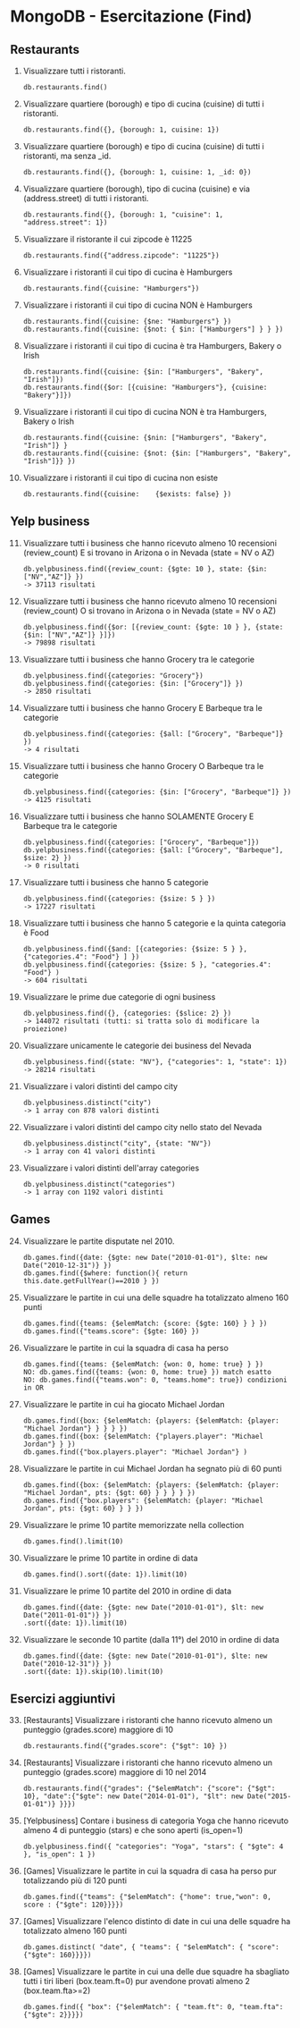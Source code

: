 # MongoDB  - Esercitazione (Find)

## Restaurants
1.	Visualizzare tutti i ristoranti. 

    ```
    db.restaurants.find()
    ```

2.	Visualizzare quartiere (borough) e tipo di cucina (cuisine) di tutti i ristoranti. 

    ```
    db.restaurants.find({}, {borough: 1, cuisine: 1})
    ```

3.	Visualizzare quartiere (borough) e tipo di cucina (cuisine) di tutti i ristoranti, ma senza _id. 

    ```
    db.restaurants.find({}, {borough: 1, cuisine: 1, _id: 0})
    ```

4.	Visualizzare quartiere (borough), tipo di cucina (cuisine) e via (address.street) di tutti i ristoranti. 

    ```
    db.restaurants.find({}, {borough: 1, "cuisine": 1, "address.street": 1})
    ```

5.	Visualizzare iI ristorante il cui zipcode è 11225

    ```
    db.restaurants.find({"address.zipcode": "11225"})
    ```

6.	Visualizzare i ristoranti il cui tipo di cucina è Hamburgers 

    ```
    db.restaurants.find({cuisine: "Hamburgers"})
    ```

7.	Visualizzare i ristoranti il cui tipo di cucina NON è Hamburgers 

    ```
    db.restaurants.find({cuisine: {$ne: "Hamburgers"} })
    db.restaurants.find({cuisine: {$not: { $in: ["Hamburgers"] } } })
    ```

8.	Visualizzare i ristoranti il cui tipo di cucina è tra Hamburgers, Bakery o Irish 

    ```
    db.restaurants.find({cuisine: {$in: ["Hamburgers", "Bakery", "Irish"]})
    db.restaurants.find({$or: [{cuisine: "Hamburgers"}, {cuisine: "Bakery"}]})
    ```

9.	Visualizzare i ristoranti il cui tipo di cucina NON è tra Hamburgers, Bakery o Irish 

    ```
    db.restaurants.find({cuisine: {$nin: ["Hamburgers", "Bakery", "Irish"]} }
    db.restaurants.find({cuisine: {$not: {$in: ["Hamburgers", "Bakery", "Irish"]}} })
    ```

10.	Visualizzare i ristoranti il cui tipo di cucina non esiste 

    ```
    db.restaurants.find({cuisine:	 {$exists: false} })
    ```

## Yelp business
11.	Visualizzare tutti i business che hanno ricevuto almeno 10 recensioni (review_count) E si trovano in Arizona o in Nevada (state = NV o AZ) 

    ```
    db.yelpbusiness.find({review_count: {$gte: 10 }, state: {$in: ["NV","AZ"]} })
    -> 37113 risultati
    ```

12.	Visualizzare tutti i business che hanno ricevuto almeno 10 recensioni (review_count) O si trovano in Arizona o in Nevada (state = NV o AZ) 

    ```
    db.yelpbusiness.find({$or: [{review_count: {$gte: 10 } }, {state: {$in: ["NV","AZ"]} }]})
    -> 79898 risultati
    ```

13.	Visualizzare tutti i business che hanno Grocery tra le categorie 

    ```
    db.yelpbusiness.find({categories: "Grocery"})
    db.yelpbusiness.find({categories: {$in: ["Grocery"]} })
    -> 2850 risultati
    ```

14.	Visualizzare tutti i business che hanno Grocery E Barbeque tra le categorie 

    ```
    db.yelpbusiness.find({categories: {$all: ["Grocery", "Barbeque"]} })
    -> 4 risultati
    ```

15.	Visualizzare tutti i business che hanno Grocery O Barbeque tra le categorie 

    ```
    db.yelpbusiness.find({categories: {$in: ["Grocery", "Barbeque"]} })
    -> 4125 risultati
    ```

16.	Visualizzare tutti i business che hanno SOLAMENTE Grocery E Barbeque tra le categorie 

    ```
    db.yelpbusiness.find({categories: ["Grocery", "Barbeque"]})
    db.yelpbusiness.find({categories: {$all: ["Grocery", "Barbeque"], $size: 2} })
    -> 0 risultati
    ```

17.	Visualizzare tutti i business che hanno 5 categorie 

    ```
    db.yelpbusiness.find({categories: {$size: 5 } })
    -> 17227 risultati
    ```

18.	Visualizzare tutti i business che hanno 5 categorie e la quinta categoria è Food 

    ```
    db.yelpbusiness.find({$and: [{categories: {$size: 5 } }, {"categories.4": "Food"} ] })
    db.yelpbusiness.find({categories: {$size: 5 }, "categories.4": "Food"} )
    -> 604 risultati
    ```

19.	Visualizzare le prime due categorie di ogni business 

    ```
    db.yelpbusiness.find({}, {categories: {$slice: 2} })
    -> 144072 risultati (tutti: si tratta solo di modificare la proiezione)
    ```

20.	Visualizzare unicamente le categorie dei business del Nevada 

    ```
    db.yelpbusiness.find({state: "NV"}, {"categories": 1, "state": 1})
    -> 28214 risultati
    ```

21.	Visualizzare i valori distinti del campo city

    ```
    db.yelpbusiness.distinct("city")
    -> 1 array con 878 valori distinti
    ```

22.	Visualizzare i valori distinti del campo city nello stato del Nevada

    ```
    db.yelpbusiness.distinct("city", {state: "NV"})
    -> 1 array con 41 valori distinti
    ```

23.	Visualizzare i valori distinti dell'array categories

    ```
    db.yelpbusiness.distinct("categories")
    -> 1 array con 1192 valori distinti
    ```

## Games

24.	Visualizzare le partite disputate nel 2010. 

    ```
    db.games.find({date: {$gte: new Date("2010-01-01"), $lte: new Date("2010-12-31")} })
    db.games.find({$where: function(){ return this.date.getFullYear()==2010 } })
    ```

25.	Visualizzare le partite in cui una delle squadre ha totalizzato almeno 160 punti

    ```
    db.games.find({teams: {$elemMatch: {score: {$gte: 160} } } })
    db.games.find({"teams.score": {$gte: 160} })
    ```
26.	Visualizzare le partite in cui la squadra di casa ha perso

    ```
    db.games.find({teams: {$elemMatch: {won: 0, home: true} } })
    NO: db.games.find({teams: {won: 0, home: true} }) match esatto
    NO: db.games.find({"teams.won": 0, "teams.home": true}) condizioni in OR
    ```

27.	Visualizzare le partite in cui ha giocato Michael Jordan

    ```
    db.games.find({box: {$elemMatch: {players: {$elemMatch: {player: "Michael Jordan"} } } } })
    db.games.find({box: {$elemMatch: {"players.player": "Michael Jordan"} } })
    db.games.find({"box.players.player": "Michael Jordan"} )
    ```

28.	Visualizzare le partite in cui Michael Jordan ha segnato più di 60 punti 

    ```
    db.games.find({box: {$elemMatch: {players: {$elemMatch: {player: "Michael Jordan", pts: {$gt: 60} } } } } })
    db.games.find({"box.players": {$elemMatch: {player: "Michael Jordan", pts: {$gt: 60} } } })
    ```
29.	Visualizzare le prime 10 partite memorizzate nella collection

    ```
    db.games.find().limit(10)
    ```
30.	Visualizzare le prime 10 partite in ordine di data
    ```
    db.games.find().sort({date: 1}).limit(10)
    ```
31.	Visualizzare le prime 10 partite del 2010 in ordine di data

    ```
    db.games.find({date: {$gte: new Date("2010-01-01"), $lt: new Date("2011-01-01")} })
    .sort({date: 1}).limit(10)
    ```
32.	Visualizzare le seconde 10 partite (dalla 11°) del 2010 in ordine di data

    ```
    db.games.find({date: {$gte: new Date("2010-01-01"), $lte: new Date("2010-12-31")} })
    .sort({date: 1}).skip(10).limit(10)
    ```

## Esercizi aggiuntivi
33.	[Restaurants] Visualizzare i ristoranti che hanno ricevuto almeno un punteggio (grades.score) maggiore di 10

    ```
    db.restaurants.find({"grades.score": {"$gt": 10} })
    ```

34.	[Restaurants] Visualizzare i ristoranti che hanno ricevuto almeno un punteggio (grades.score) maggiore di 10 nel 2014

    ```
    db.restaurants.find({"grades": {"$elemMatch": {"score": {"$gt": 10}, "date":{"$gte": new Date("2014-01-01"), "$lt": new Date("2015-01-01")} }}})
    ```

35.	[Yelpbusiness] Contare i business di categoria Yoga che hanno ricevuto almeno 4 di punteggio (stars) e che sono aperti (is_open=1)

    ```
    db.yelpbusiness.find({ "categories": "Yoga", "stars": { "$gte": 4 }, "is_open": 1 })
    ```
36.	[Games] Visualizzare le partite in cui la squadra di casa ha perso pur totalizzando più di 120 punti

    ```
    db.games.find({"teams": {"$elemMatch": {"home": true,"won": 0, score : {"$gte": 120}}}})
    ```
37.	[Games] Visualizzare l'elenco distinto di date in cui una delle squadre ha totalizzato almeno 160 punti

    ```
    db.games.distinct( "date", { "teams": { "$elemMatch": { "score": {"$gte": 160}}}})
    ```

38.	[Games] Visualizzare le partite in cui una delle due squadre ha sbagliato tutti i tiri liberi (box.team.ft=0) pur avendone provati almeno 2 (box.team.fta>=2)

    ```
    db.games.find({ "box": {"$elemMatch": { "team.ft": 0, "team.fta": {"$gte": 2}}}})
    ```
